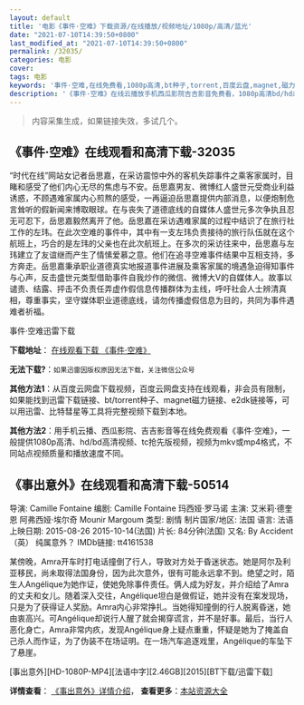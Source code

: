 ```yaml
---
layout: default
title: '电影《事件·空难》下载资源/在线播放/视频地址/1080p/高清/蓝光'
date: "2021-07-10T14:39:50+0800"
last_modified_at: "2021-07-10T14:39:50+0800"
permalink: /32035/
categories: 电影
cover:
tags: 电影
keywords: '事件·空难,在线免费看,1080p高清,bt种子,torrent,百度云盘,magnet,磁力链,迅雷下载资源'
description: '《事件·空难》在线云播放手机西瓜影院吉吉影音免费看，1080p高清bd/hd未删减完整版和tc抢先枪版，mkv/mp4格式，附带bt/torrent种子、magnet/磁力链、百度云盘、网盘资源迅雷下载链接'
---
```


>内容采集生成，如果链接失效，多试几个。


## 《事件·空难》在线观看和高清下载-32035

“时代在线”网站女记者岳思嘉，在采访震惊中外的客机失踪事件之乘客家属时，目睹和感受了他们内心无尽的焦虑与不安。岳思嘉男友、微博红人盛世元受商业利益诱惑，不顾遇难家属内心煎熬的感受，一再逼迫岳思嘉提供内部消息，以便炮制危言耸听的假新闻来博取眼球。在与丧失了道德底线的自媒体人盛世元多次争执且忍无可忍下，岳思嘉毅然离开了他。岳思嘉在采访遇难家属的过程中结识了在旅行社工作的左玮。在此次空难的事件中，其中有一支左玮负责接待的旅行队伍就在这个航班上，巧合的是左玮的父亲也在此次航班上。在多次的采访往来中，岳思嘉与左玮建立了友谊继而产生了情愫爱慕之意。他们在追寻空难事件结果中互相支持，多方奔走。岳思嘉秉承职业道德真实地报道事件进展及乘客家属的境遇急迫得知事件与心声，反击盛世元类型借助事件自我炒作的微信、微博大V的自媒体人。故事以谴责、结露、抨击不负责任弄虚作假信息传播群体为主线，呼吁社会人士辨清真相，尊重事实，坚守媒体职业道德底线，请勿传播虚假信息为目的，共同为事件遇难者祈福。<!---剧情end--->


事件·空难迅雷下载

**下载地址**： [在线观看下载 《事件·空难》](https://www.993dy.com//vod-detail-id-16628.html) 


**无法下载?**：`如果迅雷因版权原因无法下载，关注微信公众号 `

**其他方法1**：从百度云网盘下载视频，百度云网盘支持在线观看，非会员有限制，如果能找到迅雷下载链接、bt/torrent种子、magnet磁力链接、e2dk链接等，可以用迅雷、比特彗星等工具将完整视频下载到本地。

**其他方法2**：用手机云播、西瓜影院、吉吉影音等在线免费观看《事件·空难》，一般提供1080p高清、hd/bd高清视频、tc抢先版视频，视频为mkv或mp4格式，不同站点视频质量和播放速度不同。


## 《事出意外》在线观看和高清下载-50514

导演: Camille Fontaine 编剧: Camille Fontaine 玛西娅·罗马诺 主演: 艾米莉·德奎恩 阿弗西娅·埃尔奇 Mounir Margoum 类型: 剧情 制片国家/地区: 法国 语言: 法语 上映日期: 2015-08-26 2015-10-14(法国) 片长: 84分钟(法国) 又名: By Accident （英） 纯属意外？ IMDb链接: tt4161538

某傍晚，Amra开车时打电话撞倒了行人，导致对方处于昏迷状态。她是阿尔及利亚移民，尚未取得法国身份，因为此次意外，很有可能永远拿不到。绝望之时，陌生人Angélique为她作证，使她免除事件责任。俩人成为好友，并介绍给了Amra的丈夫和女儿。随着深入交往，Angélique坦白是做假证，她并没有在案发现场，只是为了获得证人奖励。Amra内心非常挣扎。当她得知撞倒的行人脱离昏迷，她由衷高兴。可Angélique却说行人醒了就会揭穿谎言，并不是好事。最后，当行人恶化身亡，Amra非常内疚，发现Angélique身上疑点重重，怀疑是她为了掩盖自己杀人而作证，为了伪装不在场证明。在一场汽车追逐戏里，Angélique的车坠下了悬崖。


[事出意外][HD-1080P-MP4][法语中字][2.46GB][2015][BT下载/迅雷下载]

**详情查看**： [《事出意外》详情介绍](/movie/50514/)， **查看更多**：[本站资源大全](/movie/t/all/)

